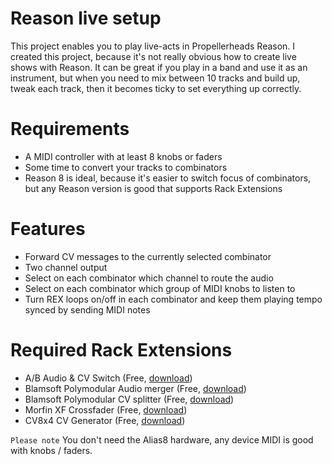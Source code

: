 # Reason live setup
This project enables you to play live-acts in Propellerheads Reason. I created this project, because it's not really obvious how to create live shows with Reason. It can be great if you play in a band and use it as an instrument, but when you need to mix between 10 tracks and build up, tweak each track, then it becomes ticky to set everything up correctly.

# Requirements
 * A MIDI controller with at least 8 knobs or faders
 * Some time to convert your tracks to combinators
 * Reason 8 is ideal, because it's easier to switch focus of combinators, but any Reason version is good that supports Rack Extensions

# Features
 * Forward CV messages to the currently selected combinator
 * Two channel output
 * Select on each combinator which channel to route the audio
 * Select on each combinator which group of MIDI knobs to listen to
 * Turn REX loops on/off in each combinator and keep them playing tempo synced by sending MIDI notes

# Required Rack Extensions
 * A/B Audio & CV Switch (Free, [download](https://shop.propellerheads.se/product/ab-audio-cv-switch/))
 * Blamsoft Polymodular Audio merger (Free, [download](https://shop.propellerheads.se/product/polymodular-audio-merger/))
 * Blamsoft Polymodular CV splitter (Free, [download](https://shop.propellerheads.se/product/polymodular-cv-splitter/))
 * Morfin XF Crossfader (Free, [download](https://shop.propellerheads.se/product/morfin-xf-crossfader/))
 * CV8x4 CV Generator (Free, [download](https://shop.propellerheads.se/product/cv8x4-cv-generator/))

`Please note` You don't need the Alias8 hardware, any device MIDI is good with knobs / faders.
